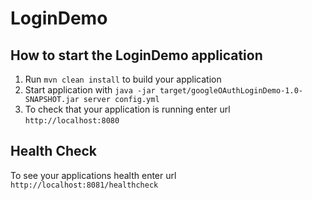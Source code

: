 # LoginDemo

How to start the LoginDemo application
---

1. Run `mvn clean install` to build your application
1. Start application with `java -jar target/googleOAuthLoginDemo-1.0-SNAPSHOT.jar server config.yml`
1. To check that your application is running enter url `http://localhost:8080`

Health Check
---

To see your applications health enter url `http://localhost:8081/healthcheck`
